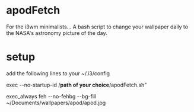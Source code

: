# apodFetch
For the i3wm minimalists... A bash script to change your wallpaper daily to the NASA's astronomy picture of the day.

# setup
add the following lines to your ~/.i3/config

exec --no-startup-id /<b>path of your choice</b>/apodFetch.sh"

exec_always feh --no-fehbg --bg-fill ~/Documents/wallpapers/apod/apod.jpg
